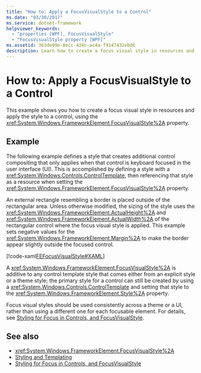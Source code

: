 ```yaml
---
title: "How to: Apply a FocusVisualStyle to a Control"
ms.date: "03/30/2017"
ms.service: dotnet-framework
helpviewer_keywords: 
  - "properties [WPF], FocusVisualStyle"
  - "FocusVisualStyle property [WPF]"
ms.assetid: 363de99e-8ecc-438c-ac4a-f9147432ebd6
description: Learn how to create a focus visual style in resources and apply the style to a control, using the FocusVisualStyle property.
---
```

# How to: Apply a FocusVisualStyle to a Control

This example shows you how to create a focus visual style in resources and apply the style to a control, using the <xref:System.Windows.FrameworkElement.FocusVisualStyle%2A> property.  
  
## Example  

The following example defines a style that creates additional control compositing that only applies when that control is keyboard focused in the user interface (UI). This is accomplished by defining a style with a <xref:System.Windows.Controls.ControlTemplate>, then referencing that style as a resource when setting the <xref:System.Windows.FrameworkElement.FocusVisualStyle%2A> property.  
  
An external rectangle resembling a border is placed outside of the rectangular area. Unless otherwise modified, the sizing of the style uses the <xref:System.Windows.FrameworkElement.ActualHeight%2A> and <xref:System.Windows.FrameworkElement.ActualWidth%2A> of the rectangular control where the focus visual style is applied. This example sets negative values for the <xref:System.Windows.FrameworkElement.Margin%2A> to make the border appear slightly outside the focused control.  
  
[!code-xaml[FEFocusVisualStyle#XAML](~/samples/snippets/csharp/VS_Snippets_Wpf/FEFocusVisualStyle/CS/page1.xaml#xaml)]  
  
A <xref:System.Windows.FrameworkElement.FocusVisualStyle%2A> is additive to any control template style that comes either from an explicit style or a theme style; the primary style for a control can still be created by using a <xref:System.Windows.Controls.ControlTemplate> and setting that style to the <xref:System.Windows.FrameworkElement.Style%2A> property.  
  
Focus visual styles should be used consistently across a theme or a UI, rather than using a different one for each focusable element. For details, see [Styling for Focus in Controls, and FocusVisualStyle](styling-for-focus-in-controls-and-focusvisualstyle.md).  
  
## See also

- <xref:System.Windows.FrameworkElement.FocusVisualStyle%2A>
- [Styling and Templating](../controls/styles-templates-overview.md)
- [Styling for Focus in Controls, and FocusVisualStyle](styling-for-focus-in-controls-and-focusvisualstyle.md)

